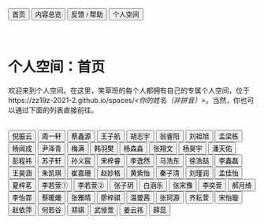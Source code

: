 <link rel="stylesheet" type="text/css" href="/style.css">

<div class="btn-group">
<a href="https://zz19z-2021-2.github.io/"><button class="button">首页</button></a>
<a href="https://zz19z-2021-2.github.io/overview.html"><button class="button">内容总览</button></a>
<a href="https://zz19z-2021-2.github.io/feedback.html"><button class="button">反馈 / 帮助</button></a>
<a href="https://zz19z-2021-2.github.io/Spaces/spaces.html"><button class="button">个人空间</button></a>
</div>

<br />
<br />

# 个人空间：首页

欢迎来到个人空间。在这里，笑草班的每个人都拥有自己的专属个人空间，位于https://zz19z-2021-2.github.io/spaces/*<你的姓名（非拼音）>*。当然，你也可以通过下面的列表直接前往。

<br />

<div class="btn-group">
<a href="https://zz19z-2021-2.github.io/Spaces/倪振云.html"><button class="button">倪振云</button></a>
<a href="https://zz19z-2021-2.github.io/Spaces/周一轩.html"><button class="button">周一轩</button></a>
<a href="https://zz19z-2021-2.github.io/Spaces/蔡鑫源.html"><button class="button">蔡鑫源</button></a>
<a href="https://zz19z-2021-2.github.io/Spaces/王子航.html"><button class="button">王子航</button></a>
<a href="https://zz19z-2021-2.github.io/Spaces/胡志宇.html"><button class="button">胡志宇</button></a>
<a href="https://zz19z-2021-2.github.io/Spaces/翁睿阳.html"><button class="button">翁睿阳</button></a>
<a href="https://zz19z-2021-2.github.io/Spaces/刘祖旭.html"><button class="button">刘祖旭</button></a>
<a href="https://zz19z-2021-2.github.io/Spaces/孟梁栋.html"><button class="button">孟梁栋</button></a>
<a href="https://zz19z-2021-2.github.io/Spaces/杨闿成.html"><button class="button">杨闿成</button></a>
<a href="https://zz19z-2021-2.github.io/Spaces/尹泽青.html"><button class="button">尹泽青</button></a>
<a href="https://zz19z-2021-2.github.io/Spaces/梅满.html"><button class="button">梅满</button></a>
<a href="https://zz19z-2021-2.github.io/Spaces/韩羽樊.html"><button class="button">韩羽樊</button></a>
<a href="https://zz19z-2021-2.github.io/Spaces/杨森淼.html"><button class="button">杨森淼</button></a>
<a href="https://zz19z-2021-2.github.io/Spaces/张翔文.html"><button class="button">张翔文</button></a>
<a href="https://zz19z-2021-2.github.io/Spaces/杨昊宇.html"><button class="button">杨昊宇</button></a>
<a href="https://zz19z-2021-2.github.io/Spaces/潘天佑.html"><button class="button">潘天佑</button></a>
<a href="https://zz19z-2021-2.github.io/Spaces/彭程祎.html"><button class="button">彭程祎</button></a>
<a href="https://zz19z-2021-2.github.io/Spaces/苏子轩.html"><button class="button">苏子轩</button></a>
<a href="https://zz19z-2021-2.github.io/Spaces/孙义宸.html"><button class="button">孙义宸</button></a>
<a href="https://zz19z-2021-2.github.io/Spaces/宋梓睿.html"><button class="button">宋梓睿</button></a>
<a href="https://zz19z-2021-2.github.io/Spaces/李逸然.html"><button class="button">李逸然</button></a>
<a href="https://zz19z-2021-2.github.io/Spaces/马浩东.html"><button class="button">马浩东</button></a>
<a href="https://zz19z-2021-2.github.io/Spaces/徐浩喆.html"><button class="button">徐浩喆</button></a>
<a href="https://zz19z-2021-2.github.io/Spaces/李鑫磊.html"><button class="button">李鑫磊</button></a>
<a href="https://zz19z-2021-2.github.io/Spaces/王昊涵.html"><button class="button">王昊涵</button></a>
<a href="https://zz19z-2021-2.github.io/Spaces/朱凯琪.html"><button class="button">朱凯琪</button></a>
<a href="https://zz19z-2021-2.github.io/Spaces/崔嘉珊.html"><button class="button">崔嘉珊</button></a>
<a href="https://zz19z-2021-2.github.io/Spaces/赵妙格.html"><button class="button">赵妙格</button></a>
<a href="https://zz19z-2021-2.github.io/Spaces/黄紫怡.html"><button class="button">黄紫怡</button></a>
<a href="https://zz19z-2021-2.github.io/Spaces/秦子清.html"><button class="button">秦子清</button></a>
<a href="https://zz19z-2021-2.github.io/Spaces/刘瑾润.html"><button class="button">刘瑾润</button></a>
<a href="https://zz19z-2021-2.github.io/Spaces/孟佳怡.html"><button class="button">孟佳怡</button></a>
<a href="https://zz19z-2021-2.github.io/Spaces/夏梓茗.html"><button class="button">夏梓茗</button></a>
<a href="https://zz19z-2021-2.github.io/Spaces/李若萱1.html"><button class="button">李若萱①</button></a>
<a href="https://zz19z-2021-2.github.io/Spaces/李若萱2.html"><button class="button">李若萱②</button></a>
<a href="https://zz19z-2021-2.github.io/Spaces/张子玥.html"><button class="button">张子玥</button></a>
<a href="https://zz19z-2021-2.github.io/Spaces/白涵乐.html"><button class="button">白涵乐</button></a>
<a href="https://zz19z-2021-2.github.io/Spaces/张宋豫.html"><button class="button">张宋豫</button></a>
<a href="https://zz19z-2021-2.github.io/Spaces/李奕萱.html"><button class="button">李奕萱</button></a>
<a href="https://zz19z-2021-2.github.io/Spaces/郝月绮.html"><button class="button">郝月绮</button></a>
<a href="https://zz19z-2021-2.github.io/Spaces/李怡霏.html"><button class="button">李怡霏</button></a>
<a href="https://zz19z-2021-2.github.io/Spaces/蔡暖爔.html"><button class="button">蔡暖爔</button></a>
<a href="https://zz19z-2021-2.github.io/Spaces/张雅晴.html"><button class="button">张雅晴</button></a>
<a href="https://zz19z-2021-2.github.io/Spaces/廖梓祺.html"><button class="button">廖梓祺</button></a>
<a href="https://zz19z-2021-2.github.io/Spaces/温曼茜.html"><button class="button">温曼茜</button></a>
<a href="https://zz19z-2021-2.github.io/Spaces/张珂源.html"><button class="button">张珂源</button></a>
<a href="https://zz19z-2021-2.github.io/Spaces/齐耘萱.html"><button class="button">齐耘萱</button></a>
<a href="https://zz19z-2021-2.github.io/Spaces/宋怡璇.html"><button class="button">宋怡璇</button></a>
<a href="https://zz19z-2021-2.github.io/Spaces/赵依萍.html"><button class="button">赵依萍</button></a>
<a href="https://zz19z-2021-2.github.io/Spaces/何若谷.html"><button class="button">何若谷</button></a>
<a href="https://zz19z-2021-2.github.io/Spaces/郑祺.html"><button class="button">郑祺</button></a>
<a href="https://zz19z-2021-2.github.io/Spaces/武倬萱.html"><button class="button">武倬萱</button></a>
<a href="https://zz19z-2021-2.github.io/Spaces/姜云祎.html"><button class="button">姜云祎</button></a>
<a href="https://zz19z-2021-2.github.io/Spaces/薛蕊.html"><button class="button">薛蕊</button></a>
</div>